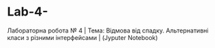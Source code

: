 # Lab-4-
Лабораторна робота № 4 | Тема: Відмова від спадку. Альтернативні класи з різними інтерфейсами | (Jyputer Notebook)
